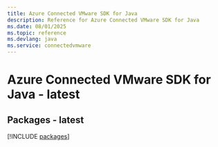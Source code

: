 ```yaml
---
title: Azure Connected VMware SDK for Java
description: Reference for Azure Connected VMware SDK for Java
ms.date: 08/01/2025
ms.topic: reference
ms.devlang: java
ms.service: connectedvmware
---
```

# Azure Connected VMware SDK for Java - latest
## Packages - latest
[!INCLUDE [packages](connected-vmware-index.md)]